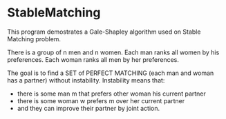 # StableMatching

This program demostrates a Gale-Shapley algorithm used on Stable Matching problem.

There is a group of n men and n women. Each man ranks all women by his preferences. 
                                       Each woman ranks all men by her preferences.

The goal is to find a SET of PERFECT MATCHING (each man and woman has a partner) without instability.
Instability means that:
- there is some man m that prefers other woman his current partner
- there is some woman w prefers m over her current partner
- and they can improve their partner by joint action.
